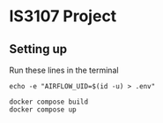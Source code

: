 # IS3107 Project

## Setting up

Run these lines in the terminal

```
echo -e "AIRFLOW_UID=$(id -u) > .env"

docker compose build
docker compose up
```
